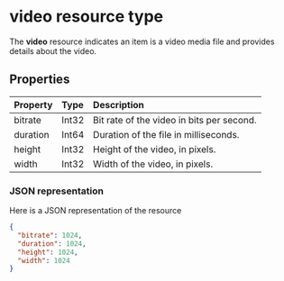 # video resource type

The **video** resource indicates an item is a video media file and provides details about the video.

## Properties

| Property | Type  | Description                               |
|:---------|:------|:------------------------------------------|
| bitrate  | Int32 | Bit rate of the video in bits per second. |
| duration | Int64 | Duration of the file in milliseconds.     |
| height   | Int32 | Height of the video, in pixels.           |
| width    | Int32 | Width of the video, in pixels.            |



### JSON representation

Here is a JSON representation of the resource

<!-- {
  "blockType": "resource",
  "optionalProperties": [

  ],
  "@odata.type": "microsoft.graph.video"
}-->

```json
{
  "bitrate": 1024,
  "duration": 1024,
  "height": 1024,
  "width": 1024
}

```

<!-- uuid: 8fcb5dbc-d5aa-4681-8e31-b001d5168d79
2015-10-25 14:57:30 UTC -->
<!-- {
  "type": "#page.annotation",
  "description": "video resource",
  "keywords": "",
  "section": "documentation",
  "tocPath": ""
}-->
